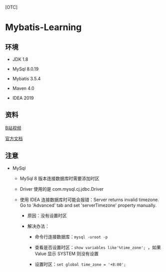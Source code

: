 [OTC]
# Mybatis-Learning

## 环境

- JDK 1.8

- MySql 8.0.19

- Mybatis 3.5.4

- Maven 4.0

- IDEA 2019

## 资料

[B站视频](https://www.bilibili.com/video/av69742084)

[官方文档](https://mybatis.org/mybatis-3/zh/index.html)

## 注意
- MySql

    - MySql 8 版本连接数据库时需要添加时区

    - Driver 使用的是 com.mysql.cj.jdbc.Driver

    - 使用 IDEA 连接数据库时可能会报错：Server returns invalid timezone. Go to 'Advanced' tab and set 'serverTimezone' property manually.

        - 原因：没有设置时区
        
        - 解决办法：
            
            - 命令行连接数据库：```mysql -uroot -p```
            
            - 查看是否设置时区：```show variables like'%time_zone'; ```，如果 Value 显示 SYSTEM 则没有设置
            
            - 设置时区：```set global time_zone = '+8:00';```